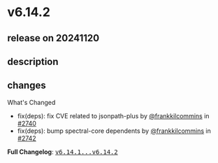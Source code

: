 # v6.14.2

## release on 20241120
## description
## changes
What's Changed

* fix(deps): fix CVE related to jsonpath-plus by <a class="user-mention notranslate" data-hovercard-type="user" data-hovercard-url="/users/frankkilcommins/hovercard" data-octo-click="hovercard-link-click" data-octo-dimensions="link_type:self" href="https://github.com/frankkilcommins">@frankkilcommins</a> in <a class="issue-link js-issue-link" data-error-text="Failed to load title" data-id="2670023314" data-permission-text="Title is private" data-url="https://github.com/stoplightio/spectral/issues/2740" data-hovercard-type="pull_request" data-hovercard-url="/stoplightio/spectral/pull/2740/hovercard" href="https://github.com/stoplightio/spectral/pull/2740">#2740</a>
* fix(deps): bump spectral-core dependents by <a class="user-mention notranslate" data-hovercard-type="user" data-hovercard-url="/users/frankkilcommins/hovercard" data-octo-click="hovercard-link-click" data-octo-dimensions="link_type:self" href="https://github.com/frankkilcommins">@frankkilcommins</a> in <a class="issue-link js-issue-link" data-error-text="Failed to load title" data-id="2671754218" data-permission-text="Title is private" data-url="https://github.com/stoplightio/spectral/issues/2742" data-hovercard-type="pull_request" data-hovercard-url="/stoplightio/spectral/pull/2742/hovercard" href="https://github.com/stoplightio/spectral/pull/2742">#2742</a>

<strong>Full Changelog</strong>: <a class="commit-link" href="https://github.com/stoplightio/spectral/compare/v6.14.1...v6.14.2"><tt>v6.14.1...v6.14.2</tt></a>

